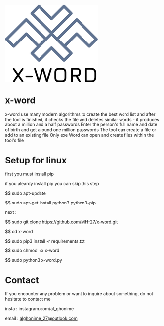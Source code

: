 
![x-word.............](logo.png)

# x-word
x-word use many modern algorithms
to create the best word list 
and after the tool is finished, 
it checks the file and deletes 
similar words - it produces 
about a million and a half passwords
Enter the person's full name and
date of birth and get around one
million passwords
The tool can create a file or add to an existing file
Only exe Word can open and create files within the tool's file
# Setup for linux

first you must install pip 

if you aleardy install pip you can skip this step

$$ sudo apt-update

$$ sudo apt-get install python3 python3-pip

next :

$$ sudo git clone https://github.com/MH-27/x-word.git

$$ cd x-word

$$ sudo pip3 install -r  requirements.txt

$$ sudo chmod +x x-word

$$ sudo python3 x-word.py


# Contact
If you encounter any problem or want to inquire about something, do not hesitate to contact me

insta : instagram.com/al_ghonime

email : alghonime_27@outlook.com


